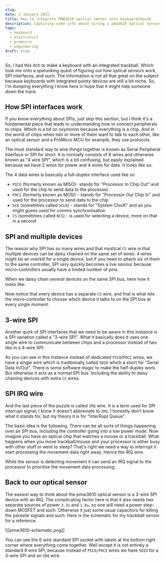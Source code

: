 ```yaml
---
slug: 
date: 2 January 2025
title: How to integrate PMW3610 optical sensor into keyboard/mouse
description: Capturing some info about wiring a pmw3610 optical sensor to a ProMicro based keyboard/mouse or anything else really
tags:
  - keyboard
  - electronics
  - promicro
  - engineering
draft: true
---
```

So, I had this itch to make a keyboard with an integrated trackball. Which took me onto a spelunking quest of figuring out how optical sensors work, SPI interfaces, and such. The information is not all that great on the subject because keyboards with integrated pointy devices are still a bit niche. So, I'm dumping everything I know here in hope that it might help someone down the track.

## How SPI interfaces work

If you know everything about SPIs, just skip this section, but I think it's a fundamental piece that leads to understanding how to connect peripherals to chips. Which is a bit on oxymoron because everything is a chip. And in the world of chips when two or more of them want to talk to each other, like an optical sensor and a ProMicro MCU for example, they use protocols.

The most standard way to wire things together is known as Serial Peripheral Interface or SPI for short. It is normally consists of 6 wires and otherwise known as "4 wire SPI", which is a bit confusing, but easily explained because we have 2 wires for power and 4 wires for data. It looks like so.

The 4 data wires is basically a full-duplex interface used like so

* `PICO` (formerly known as MISO)- stands for "Processor In Chip Out" and used for the chip to send data to the processor
* `POCI` (formerly known as MOSI) - stands for "Processor Out Chip In" and used for the processor to send data to the chip
* `SCK` (sometimes called `SCLK`) - stands for "System ClocK" and as you might guess used for comms synchronisation
* `CS` (sometimes called `NCS`) - is used for selecting a device, more on that in a second

## SPI and multiple devices

The reason why SPI has so many wires and that mystical `CS` wire is that multiple devices can be daisy chained on the same set of wires. 4 wires might be an overkill for a single device, but if you need to attach six of them to the same controller, SPI very quickly becomes a live saviour because micro-controllers usually have a limited number of pins.

When we daisy chain several devices on the same SPI bus, here how it looks like:

Now notice that every device has a separate `CS` wire, and that is what lets the micro-controller to choose which device it talks to on the SPI bus at every single moment.

## 3-wire SPI

Another quirk of SPI interfaces that we need to be aware in this instance is a SPI variation called a "3-wire SPI". What it basically does it uses one single wire to communicate between chips and a processor instead of two like in a 4-wire SPI:


As you can see in this instance instead of dedicated `PICO`/`POCI` wires, we have a single wire which is traditionally called `SDIO` which a short for "Serial Data In/Out". There is some software magic to make the half-duplex work. But otherwise it acts as a normal SPI bus. Including the ability to daisy chaining devices with extra `CS` wires.

## SPI IRQ wire

And the last piece of the puzzle is called `IRQ` wire. It is a term used for SPI interrupt signal; I know it doesn't abbreviate to `IRQ`. I honestly don't know what it stands for, but my theory it is for "InterRupt Queue".

The basic idea is the following. There can be all sorts of things happening over an SPI bus, including the controller going into a low power mode. Now imagine you have an optical chip that watches a mouse or a trackball. What happens when you move trackball/mouse and your processor is either busy with other stuff or went to sleep? That's right we need a way to interrupt it start processing the movement data right away. Hence the IRQ wire.

While the sensor is detecting movement it can send an IRQ signal to the processor to prioritise the movement data processing.

## Back to our optical sensor

The easiest way to think about the pmw3610 optical sensor is a 3-wire SPI device with an IRQ. The complicating factor here is that it also needs two separate sources of power `3.3v` and `1.8v`, so one will need a power step-down MOSFET and such. Otherwise it just some usual capacitors for killing the parasite signals and such. Here is the schematic for my trackball sensor for a reference.

![[pmw3610-schematic.png]]

You can see the 6 wire standard SPI socket with labels at the bottom right corner where everything come together. Well except it is not entirely a standard 6 wire SPI, because instead of `PICO/POCI` wires we have `SDIO` for a 3-wire SPI and an `IRQ` wire.